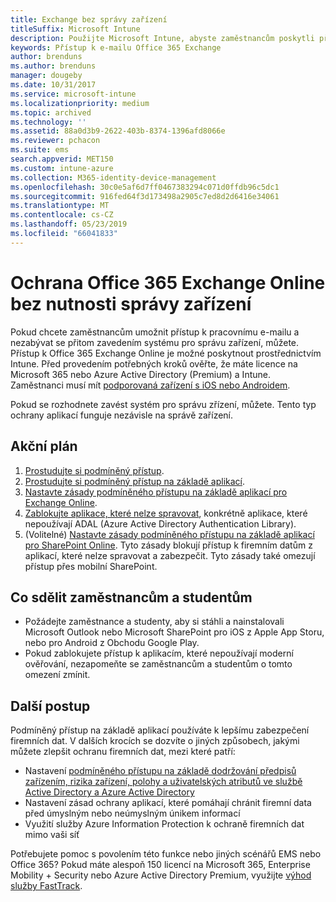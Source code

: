 ```yaml
---
title: Exchange bez správy zařízení
titleSuffix: Microsoft Intune
description: Použijte Microsoft Intune, abyste zaměstnancům poskytli přístup k e-mailu Office 365 Exchange Online bez zavedení systému pro správu zařízení.
keywords: Přístup k e-mailu Office 365 Exchange
author: brenduns
ms.author: brenduns
manager: dougeby
ms.date: 10/31/2017
ms.service: microsoft-intune
ms.localizationpriority: medium
ms.topic: archived
ms.technology: ''
ms.assetid: 88a0d3b9-2622-403b-8374-1396afd8066e
ms.reviewer: pchacon
ms.suite: ems
search.appverid: MET150
ms.custom: intune-azure
ms.collection: M365-identity-device-management
ms.openlocfilehash: 30c0e5af6d7ff0467383294c071d0ffdb96c5dc1
ms.sourcegitcommit: 916fed64f3d173498a2905c7ed8d2d6416e34061
ms.translationtype: MT
ms.contentlocale: cs-CZ
ms.lasthandoff: 05/23/2019
ms.locfileid: "66041833"
---
```

# <a name="protect-office-365-exchange-online-without-requiring-device-management"></a>Ochrana Office 365 Exchange Online bez nutnosti správy zařízení

Pokud chcete zaměstnancům umožnit přístup k pracovnímu e-mailu a nezabývat se přitom zavedením systému pro správu zařízení, můžete. Přístup k Office 365 Exchange Online je možné poskytnout prostřednictvím Intune. Před provedením potřebných kroků ověřte, že máte licence na Microsoft 365 nebo Azure Active Directory (Premium) a Intune. Zaměstnanci musí mít [podporovaná zařízení s iOS nebo Androidem](supported-devices-browsers.md). 

Pokud se rozhodnete zavést systém pro správu zřízení, můžete. Tento typ ochrany aplikací funguje nezávisle na správě zařízení. 

## <a name="action-plan"></a>Akční plán

1. [Prostudujte si podmíněný přístup](conditional-access.md). 
2. [Prostudujte si podmíněný přístup na základě aplikací](app-based-conditional-access-intune.md).
3. [Nastavte zásady podmíněného přístupu na základě aplikací pro Exchange Online](app-based-conditional-access-intune-create.md).
4. [Zablokujte aplikace, které nelze spravovat](app-modern-authentication-block.md), konkrétně aplikace, které nepoužívají ADAL (Azure Active Directory Authentication Library).
5. (Volitelné) [Nastavte zásady podmíněného přístupu na základě aplikací pro SharePoint Online](app-based-conditional-access-intune-create.md). Tyto zásady blokují přístup k firemním datům z aplikací, které nelze spravovat a zabezpečit. Tyto zásady také omezují přístup přes mobilní SharePoint. 

## <a name="what-to-tell-employees-and-students"></a>Co sdělit zaměstnancům a studentům

* Požádejte zaměstnance a studenty, aby si stáhli a nainstalovali Microsoft Outlook nebo Microsoft SharePoint pro iOS z Apple App Storu, nebo pro Android z Obchodu Google Play. 
* Pokud zablokujete přístup k aplikacím, které nepoužívají moderní ověřování, nezapomeňte se zaměstnancům a studentům o tomto omezení zmínit. 

## <a name="next-steps"></a>Další postup

Podmíněný přístup na základě aplikací používáte k lepšímu zabezpečení firemních dat. V dalších krocích se dozvíte o jiných způsobech, jakými můžete zlepšit ochranu firemních dat, mezi které patří: 

* Nastavení [podmíněného přístupu na základě dodržování předpisů zařízením, rizika zařízení, polohy a uživatelských atributů ve službě Active Directory a Azure Active Directory](https://docs.microsoft.com/azure/active-directory/active-directory-conditional-access-azure-portal)  
* Nastavení zásad ochrany aplikací, které pomáhají chránit firemní data před úmyslným nebo neúmyslným únikem informací 
* Využití služby Azure Information Protection k ochraně firemních dat mimo vaši síť 

Potřebujete pomoc s povolením této funkce nebo jiných scénářů EMS nebo Office 365? Pokud máte alespoň 150 licencí na Microsoft 365, Enterprise Mobility + Security nebo Azure Active Directory Premium, využijte [výhod služby FastTrack](https://docs.microsoft.com/enterprise-mobility-security/solutions/enterprise-mobility-fasttrack-program). 
